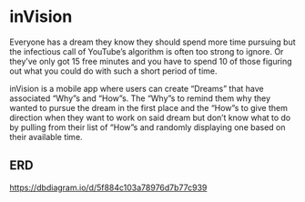# inVision
Everyone has a dream they know they should spend more time pursuing but the infectious call of YouTube’s algorithm is often too strong to ignore. Or they’ve only got 15 free minutes and you have to spend 10 of those figuring out what you could do with such a short period of time. 

inVision is a mobile app where users can create “Dreams” that have associated “Why”s and “How”s. The “Why”s to remind them why they wanted to pursue the dream in the first place and the “How”s to give them direction when they want to work on said dream but don’t know what to do by pulling from their list of “How”s and randomly displaying one based on their available time.

## ERD
https://dbdiagram.io/d/5f884c103a78976d7b77c939

